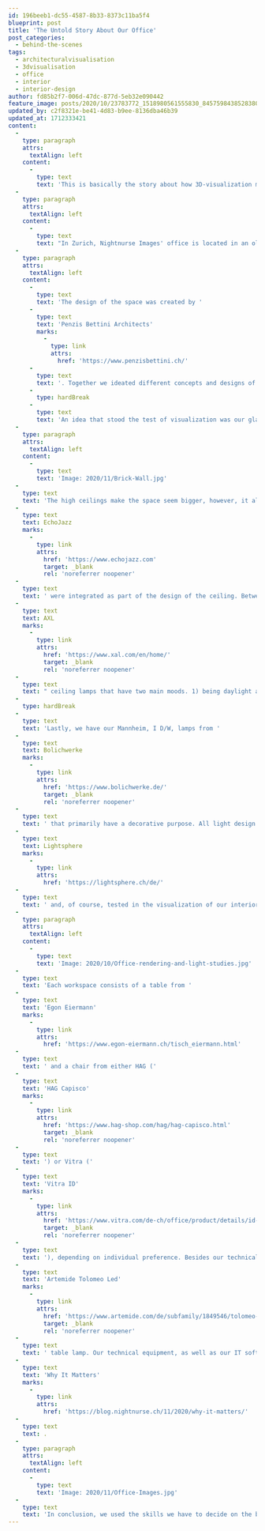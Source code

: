 ```yaml
---
id: 196beeb1-dc55-4587-8b33-8373c11ba5f4
blueprint: post
title: 'The Untold Story About Our Office'
post_categories:
  - behind-the-scenes
tags:
  - architecturalvisualisation
  - 3dvisualisation
  - office
  - interior
  - interior-design
author: fd85b2f7-006d-47dc-877d-5eb32e090442
feature_image: posts/2020/10/23783772_1518980561555830_8457598438528380772_o.jpg
updated_by: c2f8321e-be41-4d83-b9ee-8136dba46b39
updated_at: 1712333421
content:
  -
    type: paragraph
    attrs:
      textAlign: left
    content:
      -
        type: text
        text: 'This is basically the story about how 3D-visualization made it easier for us to decide on a design solution for our current Zurich office. We let you follow along our different strains of thoughts that lead to the final design.'
  -
    type: paragraph
    attrs:
      textAlign: left
    content:
      -
        type: text
        text: "In Zurich, Nightnurse Images' office is located in an old gallery space with gorgeous high ceilings. We overtook the office space in 2017 when it was just four walls. Before being able to use this raw shell as an office we had to renovate it."
  -
    type: paragraph
    attrs:
      textAlign: left
    content:
      -
        type: text
        text: 'The design of the space was created by '
      -
        type: text
        text: 'Penzis Bettini Architects'
        marks:
          -
            type: link
            attrs:
              href: 'https://www.penzisbettini.ch/'
      -
        type: text
        text: '. Together we ideated different concepts and designs of the space. During this process, we used our visualization abilities to prove different ideas - to get an impression of how it would look in reality. '
      -
        type: hardBreak
      -
        type: text
        text: 'An idea that stood the test of visualization was our glass brick wall at the end of our main office space, which separates the office space from our two meeting rooms. The idea of the wall came from the stairway of our building, which has a glass brick wall.'
  -
    type: paragraph
    attrs:
      textAlign: left
    content:
      -
        type: text
        text: 'Image: 2020/11/Brick-Wall.jpg'
  -
    type: text
    text: 'The high ceilings make the space seem bigger, however, it also makes the room more noise-sensitive. To prevent reverb, horizontal noise-reduction slats from '
  -
    type: text
    text: EchoJazz
    marks:
      -
        type: link
        attrs:
          href: 'https://www.echojazz.com'
          target: _blank
          rel: 'noreferrer noopener'
  -
    type: text
    text: ' were integrated as part of the design of the ceiling. Between the noise-reduction panels, we have '
  -
    type: text
    text: AXL
    marks:
      -
        type: link
        attrs:
          href: 'https://www.xal.com/en/home/'
          target: _blank
          rel: 'noreferrer noopener'
  -
    type: text
    text: " ceiling lamps that have two main moods. 1) being daylight and 2) being adjustable in temperature ranging from a clear blueish light to a warmer almost golden tone. Rumor has it that we have a 3) light setting that is a 'party light'. "
  -
    type: hardBreak
  -
    type: text
    text: 'Lastly, we have our Mannheim, I D/W, lamps from '
  -
    type: text
    text: Bolichwerke
    marks:
      -
        type: link
        attrs:
          href: 'https://www.bolichwerke.de/'
          target: _blank
          rel: 'noreferrer noopener'
  -
    type: text
    text: ' that primarily have a decorative purpose. All light design is created by '
  -
    type: text
    text: Lightsphere
    marks:
      -
        type: link
        attrs:
          href: 'https://lightsphere.ch/de/'
  -
    type: text
    text: ' and, of course, tested in the visualization of our interior design. Shown below in natural daylight (two top images) and with the decorative Mannheim, I D/W, lamps on (two bottom images).'
  -
    type: paragraph
    attrs:
      textAlign: left
    content:
      -
        type: text
        text: 'Image: 2020/10/Office-rendering-and-light-studies.jpg'
  -
    type: text
    text: 'Each workspace consists of a table from '
  -
    type: text
    text: 'Egon Eiermann'
    marks:
      -
        type: link
        attrs:
          href: 'https://www.egon-eiermann.ch/tisch_eiermann.html'
  -
    type: text
    text: ' and a chair from either HAG ('
  -
    type: text
    text: 'HAG Capisco'
    marks:
      -
        type: link
        attrs:
          href: 'https://www.hag-shop.com/hag/hag-capisco.html'
          target: _blank
          rel: 'noreferrer noopener'
  -
    type: text
    text: ') or Vitra ('
  -
    type: text
    text: 'Vitra ID'
    marks:
      -
        type: link
        attrs:
          href: 'https://www.vitra.com/de-ch/office/product/details/id-trim'
          target: _blank
          rel: 'noreferrer noopener'
  -
    type: text
    text: '), depending on individual preference. Besides our technical equipment such as a computer, screens and phone each table also has an '
  -
    type: text
    text: 'Artemide Tolomeo Led'
    marks:
      -
        type: link
        attrs:
          href: 'https://www.artemide.com/de/subfamily/1849546/tolomeo-table'
          target: _blank
          rel: 'noreferrer noopener'
  -
    type: text
    text: ' table lamp. Our technical equipment, as well as our IT software you can read about in our last blog post: '
  -
    type: text
    text: 'Why It Matters'
    marks:
      -
        type: link
        attrs:
          href: 'https://blog.nightnurse.ch/11/2020/why-it-matters/'
  -
    type: text
    text: .
  -
    type: paragraph
    attrs:
      textAlign: left
    content:
      -
        type: text
        text: 'Image: 2020/11/Office-Images.jpg'
  -
    type: text
    text: 'In conclusion, we used the skills we have to decide on the best design, which made us even more aware of the importance of having a good visual representation of a project, as it helps to make the best decisions. It is now roughly four years since we moved in and the design is still working - it is timeless, and this simple and minimalistic design corresponds greatly to our CI.'
---
```


